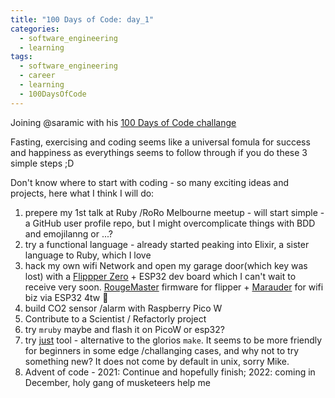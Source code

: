 ```yaml
---
title: "100 Days of Code: day_1"
categories:
  - software_engineering
  - learning
tags:
  - software_engineering
  - career
  - learning
  - 100DaysOfCode
---
```

Joining @saramic with his [100 Days of Code challange](https://saramic.github.io/100-days-of-code/code/2022/10/29/day-1.html)

Fasting, exercising and coding seems like a universal fomula for success and happiness as everythings seems to follow through if you do these 3 simple steps ;D

Don't know where to start with coding - so many exciting ideas and projects, here what I think I will do:
1. prepere my 1st talk at Ruby /RoRo Melbourne meetup - will start simple - a GitHub user profile repo, but I might overcomplicate things with BDD and emojilanng or ...?
1. try a functional language - already started peaking into Elixir, a sister language to Ruby, which I love
1. hack my own wifi Network and open my garage door(which key was lost) with a [Flippper Zero](https://flipperzero.one/) + ESP32 dev board which I can't wait to receive very soon. [RougeMaster](https://github.com/RogueMaster/flipperzero-firmware-wPlugins) firmware for flipper + [Marauder](https://github.com/justcallmekoko/ESP32Marauder/wiki/Flipper-Zero) for wifi biz via ESP32 4tw 👾
1. build CO2 sensor /alarm with Raspberry Pico W
1. Contribute to a Scientist / Refactorly project
1. try `mruby` maybe and flash it on PicoW or esp32?
1. try [just](https://github.com/casey/just) tool - alternative to the glorios `make`. It seems to be more friendly for beginners in some edge /challanging cases, and why not to try something new? It does not come by default in unix, sorry Mike.
1.  Advent of code - 2021: Continue and hopefully finish; 2022: coming in December, holy gang of musketeers help me
